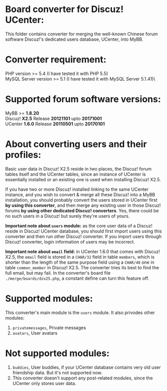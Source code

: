 # Board converter for Discuz! UCenter:
This folder contains converter for merging the well-known Chinese forum software Discuz!'s dedicated users database, UCenter, into MyBB.

# Converter requirement:
PHP version >= 5.4 (I have tested it with PHP 5.5)\
MySQL Server version >= 5.1 (I have tested it with MySQL Server 5.1.41)\

# Supported forum software versions:
MyBB >= **1.8.20**\
Discuz! **X2.5** Release **20121101** upto **20171001**\
UCenter **1.6.0** Release **20110501** upto **20170101**

# About converting users and their profiles:
Basic user data in Discuz! X2.5 reside in two places, the Discuz! forum tables itself and the UCenter tables, since an instance of UCenter is essentially installed or an existing one is used when installing Discuz! X2.5.

If you have two or more Discuz! installed linking to the same UCenter instance, and you wish to convert & merge all these Discuz! into a MyBB installation, you should probably convert the users stored in UCenter first **by using this converter**, and then merge any existing user in those Discuz! forums **by using other dedicated Discuz! converters**. Yes, there could be no such users in a Discuz! but surely they're users of yours.

**Important note about `users` module:** as the core user data of a Discuz! reside in Discuz! UCenter database, you should first import users using this converter and then run other Discuz! converter. If you import users through Discuz! converter, login information of users may be incorrect.

**Important note about `email` field:** in UCenter 1.6.0 that comes with Discuz! X2.5, the `email` field is stored in a `CHAR/32` field in table `members`, which is shorter than the length of the same purpose field using a `CHAR/40` one in table `common_member` in Discuz! X2.5. The converter tries its best to find the full email, but may fail. In the converter's board file `./merge/boards/dzx25.php`, a constant define can turn this feature off.

# Supported modules:
This converter's main module is the `users` module. It also privodes other modules:
1. `privatemessages`, Private messages
1. `avatars`, User avatars

# Not supported modules:
1. `buddies`, User buddies, if your UCenter database contains very old user friendship data. But it's not supported now.
1. This converter doesn't support any post-related modules, since the UCenter only stores user data.